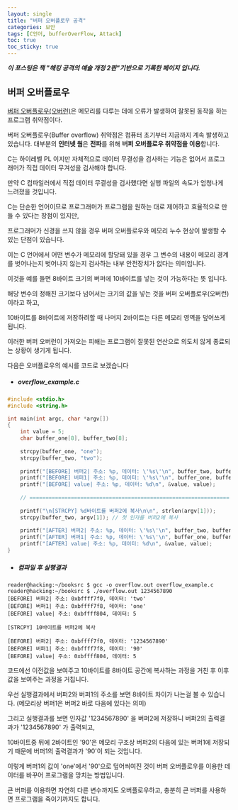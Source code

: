 ```yaml
---
layout: single
title: "버퍼 오버플로우 공격"
categories: 보안
tags: [C언어, bufferOverFlow, Attack]
toc: true
toc_sticky: true
---
```


***이 포스팅은 책 "해킹 공격의 예술 개정 2판"기반으로 기록한 페이지 입니다.***



## 버퍼 오버플로우

[버퍼 오버플로우(오버런)](https://ko.wikipedia.org/wiki/%EB%B2%84%ED%8D%BC_%EC%98%A4%EB%B2%84%ED%94%8C%EB%A1%9C)은 메모리를 다루는 데에 오류가 발생하여 잘못된 동작을 하는 프로그램 취약점이다.

버퍼 오버플로우(Buffer overflow) 취약점은 컴퓨터 초기부터 지금까지 계속 발생하고 있습니다. 대부분의 **인터넷 웜**은 **전파**를 위해 **버퍼 오버플로우 취약점을 이용**합니다.

C는 하이레벨 PL 이지만 자체적으로 데이터 무결성을 검사하는 기능은 없어서 프로그래머가 직접 데이터 무겨성을 검사해야 합니다. 

만약 C 컴파일러에서 직접 데이터 무결성을 검사했다면 실행 파일의 속도가 엄청나게 느려졌을 것입니다.

C는 단순한 언어이므로 프로그래머가 프로그램을 원하는 대로 제어하고 효율적으로 만들 수 있다는 장점이 있지만,

프로그래머가 신경을 쓰지 않을 경우 버퍼 오버플로우와  메모리 누수 현상이 발생할 수 있는 단점이 있습니다.

이는 C 언어에서 어떤 변수가 메모리에 할당돼 있을 경우 그 변수의 내용이 메모리 경계를 벗어나는지 벗어나지 않는지 검사하는 내부 안전장치가 없다는 의미입니다.

이것을 예를 들면 8바이트 크기의 버퍼에 10바이트를 넣는 것이 가능하다는 뜻 입니다.

해당 변수의 정해진 크기보다 넘어서는 크기의 값을 넣는 것을 버퍼 오버플로우(오버런)이라고 하고, 

10바이트를 8바이트에 저장하려할 때 나머지 2바이트는 다른 메모리 영역을 덮어쓰게 됩니다.

이러한 버퍼 오버런이 가져오는 피해는 프로그램이 잘못된 연산으로 의도치 않게 종료되는 상황이 생기게 됩니다.

다음은 오버플로우의 예시를 코드로 보겠습니다 

- ##### overflow_example.c

```c
#include <stdio.h>
#include <string.h>

int main(int argc, char *argv[])
{
    int value = 5;
    char buffer_one[8], buffer_two[8];
    
    strcpy(buffer_one, "one");
    strcpy(buffer_two, "two");
    
    printf("[BEFORE] 버퍼2| 주소: %p, 데이터: \'%s\'\n", buffer_two, buffer_two);
    printf("[BEFORE] 버퍼1| 주소: %p, 데이터: \'%s\'\n", buffer_one, buffer_one);
    printf("[BEFORE] value| 주소: %p, 데이터: %d\n", &value, value);
    
    // ===============================================================
    
    printf("\n[STRCPY] %d바이트를 버퍼2에 복사\n\n", strlen(argv[1]));
    strcpy(buffer_two, argv[1]); // 첫 인자를 버퍼2에 복사
    
    printf("[AFTER] 버퍼2| 주소: %p, 데이터: \'%s\'\n", buffer_two, buffer_two);
    printf("[AFTER] 버퍼1| 주소: %p, 데이터: \'%s\'\n", buffer_one, buffer_one);
    printf("[AFTER] value| 주소: %p, 데이터: %d\n", &value, value);
}
```



- ##### 컴파일 후 실행결과

```shell
reader@hacking:~/booksrc $ gcc -o overflow.out overflow_example.c
reader@hacking:~/booksrc $ ./overflow.out 1234567890
[BEFORE] 버퍼2| 주소: 0xbffff7f0, 데이터: 'two'
[BEFORE] 버퍼1| 주소: 0xbffff7f8, 데이터: 'one'
[BEFORE] value| 주소: 0xbffff804, 데이터: 5

[STRCPY] 10바이트를 버퍼2에 복사

[BEFORE] 버퍼2| 주소: 0xbffff7f0, 데이터: '1234567890'
[BEFORE] 버퍼1| 주소: 0xbffff7f8, 데이터: '90'
[BEFORE] value| 주소: 0xbffff804, 데이터: 5
```



코드에선 이전값을 보여주고 10바이트를 8바이트 공간에 복사하는 과정을 거친 후 이후 값을 보여주는 과정을 거칩니다.

우선 실행결과에서 버퍼2와 버퍼1의 주소를 보면 8바이트 차이가 나는걸 볼 수 있습니다.  (메모리상 버퍼1은 버퍼2 바로 다음에 있다는 의미)

그리고 실행결과를 보면 인자값 '1234567890' 을 버퍼2에 저장하니 버퍼2의 출력결과가 '1234567890' 가 출력되고, 

10바이트중  뒤에 2바이트인 '90'은 메모리 구조상 버퍼2의 다음에 있는 버퍼1에 저장되기 때문에 버퍼1의 출력결과가 '90'이 되는 것입니다.

이렇게 버퍼1의 값이 'one'에서 '90'으로 덮어씌여진 것이 버퍼 오버플로우를 이용한 데이터를 바꾸어 프로그램을 망치는 방법입니다. 

큰 버퍼를 이용하면 자연히 다른 변수까지도 오버플로우하고, 충분히 큰 버퍼를 사용하면 프로그램을 죽이기까지도 합니다.
